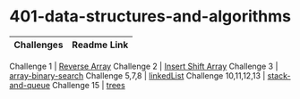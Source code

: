 # 401-data-structures-and-algorithms

Challenges | Readme Link
---  | --- 

Challenge 1             | [Reverse Array](challenges/reverseArray/reverseArr.md) 
Challenge 2             | [Insert Shift Array](challenges/array-insert-shift/array-insert-shift.md) 
Challenge 3             | [array-binary-search](challenges/array-binary-search/array-binary-search.md)
Challenge 5,7,8         | [linkedList](challenges/challeng05/linkedList.md)
Challenge 10,11,12,13   | [stack-and-queue](challenges/stack-and-queue/stack-and-queue.md)
Challenge 15            | [trees](challenges/stack-and-queue/trees.md)


  

